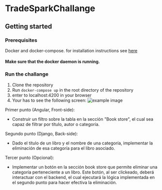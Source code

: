 # TradeSparkChallange



## Getting started

### Prerequisites
Docker and docker-compose. for installation instructions see [here](https://docs.docker.com/install/)

#### Make sure that the docker daemon is running.


### Run the challange
1. Clone the repository
2. Run `docker-compose up` in the root directory of the repository
3. enter to localhost:4200 in your browser
4. Your has to see the following screen:
![example image](images/main_screen.png)

Primer punto (Angular, Front-side):
- Construir un filtro sobre la tabla en la sección "Book store", el cual sea capaz de filtrar por título, autor o categoría.


Segundo punto (Django, Back-side):
- Dado el título de un libro y el nombre de una categoría, implementar la eliminación de esa categoría para el libro asociado.


Tercer punto (Opcional):
- Implementar un botón en la sección book store que permite eliminar una categoría perteneciente a un libro. Este botón, al ser clickeado, deberá interactuar con el backend, el cual ejecutará la lógica implementada en el segundo punto para hacer efectiva la eliminación.